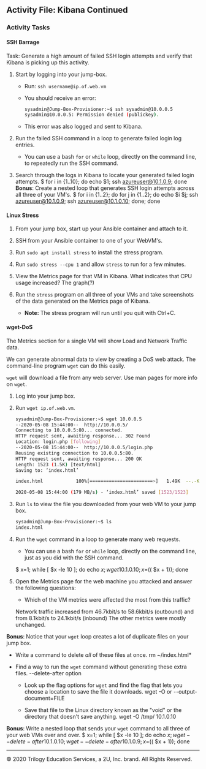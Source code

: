 ## Activity File: Kibana Continued

### Activity Tasks

#### SSH Barrage

Task: Generate a high amount of failed SSH login attempts and verify that Kibana is picking up this activity.

1. Start by logging into your jump-box. 

	- Run: `ssh username@ip.of.web.vm`

	- You should receive an error:

		```bash
		sysadmin@Jump-Box-Provisioner:~$ ssh sysadmin@10.0.0.5
		sysadmin@10.0.0.5: Permission denied (publickey).
		```

	- This error was also logged and sent to Kibana. 

2.  Run the failed SSH command in a loop to generate failed login log entries.

	 - You can use a bash `for` or `while` loop, directly on the command line, to repeatedly run the SSH command.

3. Search through the logs in Kibana to locate your generated failed login attempts.
	$ for i in {1..10}; do echo $1; ssh azureuser@10.1.0.9; done
**Bonus**: Create a nested loop that generates SSH login attempts across all three of your VM's.
	$ for i in {1..2}; do for j in {1..2}; do echo $i $j; ssh azureuser@10.1.0.9; ssh azureuser@10.1.0.10; done; done


#### Linux Stress

1. From your jump box, start up your Ansible container and attach to it.

2. SSH from your Ansible container to one of your WebVM's.

3. Run `sudo apt install stress` to install the stress program.

4. Run `sudo stress --cpu 1` and allow `stress` to run for a few minutes. 

5. View the Metrics page for that VM in Kibana.  What indicates that CPU usage increased? The graph(?)

6. Run the `stress` program on all three of your VMs and take screenshots of the data generated on the Metrics page of Kibana.

  	- **Note:** The stress program will run until you quit with Ctrl+C.


#### wget-DoS

The Metrics section for a single VM will show Load and Network Traffic data. 

We can generate abnormal data to view by creating a DoS web attack. The command-line program `wget` can do this easily.

`wget` will download a file from any web server. Use man pages for more info on `wget`.

1. Log into your jump box.

2. Run `wget ip.of.web.vm`.

	```bash
	sysadmin@Jump-Box-Provisioner:~$ wget 10.0.0.5
	--2020-05-08 15:44:00--  http://10.0.0.5/
	Connecting to 10.0.0.5:80... connected.
	HTTP request sent, awaiting response... 302 Found
	Location: login.php [following]
	--2020-05-08 15:44:00--  http://10.0.0.5/login.php
	Reusing existing connection to 10.0.0.5:80.
	HTTP request sent, awaiting response... 200 OK
	Length: 1523 (1.5K) [text/html]
	Saving to: ‘index.html’

	index.html            100%[=======================>]   1.49K  --.-KB/s    in 0s      

	2020-05-08 15:44:00 (179 MB/s) - ‘index.html’ saved [1523/1523]
	```

3. Run `ls` to view the file you downloaded from your web VM to your jump box. 

	```bash
	sysadmin@Jump-Box-Provisioner:~$ ls
	index.html
	```

4. Run the `wget` command in a loop to generate many web requests.

	- You can use a bash `for` or `while` loop, directly on the command line, just as you did with the SSH command.

	$ x=1; while [ $x -le 10 ]; do echo $x; wget 10.1.0.10; x=$(( $x + 1)); done

5. Open the Metrics page for the web machine you attacked and answer the following questions:
	
	- Which of the VM metrics were affected the most from this traffic?

	Network traffic increased from 46.7kbit/s to 58.6kbit/s (outbound) and from 8.1kbit/s to 24.1kbit/s (inbound)
	The other metrics were mostly unchanged.

**Bonus**: Notice that your `wget` loop creates a lot of duplicate files on your jump box.

-  Write a command to delete _all_ of these files at once.
	rm ~/index.html*

-  Find a way to run the `wget` command without generating these extra files.
		--delete-after option
		
	- Look up the flag options for `wget` and find the flag that lets you choose a location to save the file it downloads. 
		wget -O or --output-document=FILE
		
	- Save that file to the Linux directory known as the "void" or the directory that doesn't save anything.
		wget -O /tmp/ 10.1.0.10

**Bonus**: Write a nested loop that sends your `wget` command to all three of your web VMs over and over.
		$ x=1; while [ $x -le 10 ]; do echo $x; wget --delete-after 10.1.0.10; wget --delete-after 10.1.0.9; x=$(( $x + 1)); done

---

© 2020 Trilogy Education Services, a 2U, Inc. brand. All Rights Reserved.  
